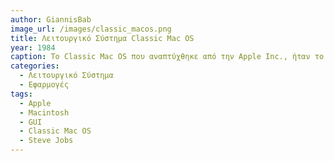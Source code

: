 ```yaml
---
author: GiannisBab
image_url: /images/classic_macos.png
title: Λειτουργικό Σύστημα Classic Mac OS
year: 1984
caption: Το Classic Mac OS που αναπτύχθηκε από την Apple Inc., ήταν το αρχικό λειτουργικό σύστημα για τους υπολογιστές Macintosh, το οποίο κυκλοφόρησε το 1984. Γνωστό για τη καινοτόμα γραφική του διεπαφή, διέφερε σημαντικά από τις ""κείμενο-βασισμένες"" εντολές των άλλων συστημάτων της εποχής, κάνοντας την εμπειρία της χρήσης του υπολογιστή πιο προσβάσιμη και διαισθητική.
categories:
  - Λειτουργικό Σύστημα 
  - Εφαρμογές
tags:
  - Apple
  - Macintosh
  - GUI
  - Classic Mac OS
  - Steve Jobs
---
```

